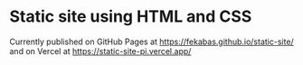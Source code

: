 # Static site using HTML and CSS

Currently published on GitHub Pages at https://fekabas.github.io/static-site/ and on Vercel at https://static-site-pi.vercel.app/


<!--
Ctrl + Shift + P ==> Esto abre el command pallete y te deja seleccionar ente tus extensiones
Buscas "add gitignore" y le das enter
Escribis el lenguaje/framework que vas a usar en tu repo y le das enter
-->